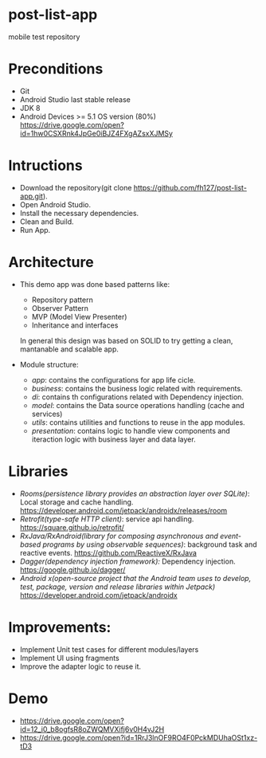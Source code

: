 # post-list-app
mobile test repository 



# Preconditions
* Git
* Android Studio last stable release
* JDK 8
* Android Devices >=  5.1 OS version (80%)    
  https://drive.google.com/open?id=1hw0CSXRnk4JpGe0iBJZ4FXgAZsxXJMSy


# Intructions
* Download the repository(git clone https://github.com/fh127/post-list-app.git).
* Open Android Studio.
* Install the necessary dependencies.
* Clean and Build.
* Run App.


# Architecture
* This demo app was done based patterns like:
   -  Repository pattern 
   -  Observer Pattern
   -  MVP (Model View Presenter)
   -  Inheritance and interfaces
   
   In general this design was based on SOLID to try getting a clean, mantanable and scalable app.
   
 * Module structure:
   - *app*: contains the configurations for app life cicle.
   - *business*: contains the business logic related with requirements.
   - *di*: contains th configurations related with Dependency injection.
   - *model*: contains the Data source operations handling (cache and services)
   - *utils*: contains utilities and functions to reuse in the app modules.
   - *presentation*: contains logic to handle view components and iteraction logic with business layer and data layer.
   
# Libraries
  * *Rooms(persistence library provides an abstraction layer over SQLite)*: Local storage and cache handling.
     https://developer.android.com/jetpack/androidx/releases/room
  * *Retrofit(type-safe HTTP client)*: service api handling.
     https://square.github.io/retrofit/
  * *RxJava/RxAndroid(library for composing asynchronous and event-based programs by using observable sequences)*: background task and       reactive events.
     https://github.com/ReactiveX/RxJava
  * *Dagger(dependency injection framework):* Dependency injection. 
     https://google.github.io/dagger/
  * *Android x(open-source project that the Android team uses to develop, test, package, version and release libraries within Jetpack)*
    https://developer.android.com/jetpack/androidx
    
# Improvements:
  * Implement Unit test cases for different modules/layers
  * Implement UI using fragments
  * Improve the adapter logic to reuse it.
    
# Demo
* https://drive.google.com/open?id=12_i0_b8ogfsR8oZWQMVXifj6v0H4vJ2H
* https://drive.google.com/open?id=1RrJ3lnOF9RO4F0PckMDUhaOSt1xz-tD3



